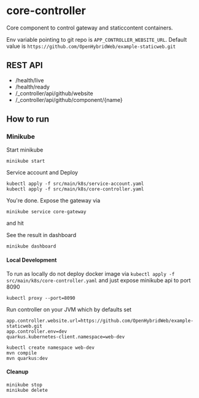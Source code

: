 # core-controller
Core component to control gateway and staticcontent containers.

Env variable pointing to git repo is `APP_CONTROLLER_WEBSITE_URL`.
Default value is `https://github.com/OpenHybridWeb/example-staticweb.git`

## REST API

* /health/live
* /health/ready
* /_controller/api/github/website
* /_controller/api/github/component/{name}


## How to run

### Minikube

Start minikube
```shell
minikube start
```

Service account and Deploy
```shell
kubectl apply -f src/main/k8s/service-account.yaml
kubectl apply -f src/main/k8s/core-controller.yaml
```

You're done. Expose the gateway via
```shell
minikube service core-gateway
```
and hit 

See the result in dashboard

```shell
minikube dashboard
```


#### Local Development

To run as locally do not deploy docker image via `kubectl apply -f src/main/k8s/core-controller.yaml`
and just expose minikube api to port 8090
```shell
kubectl proxy --port=8090
```

Run controller on your JVM which by defaults set 
```
app.controller.website.url=https://github.com/OpenHybridWeb/example-staticweb.git
app.controller.env=dev
quarkus.kubernetes-client.namespace=web-dev
```

```shell
kubectl create namespace web-dev
mvn compile
mvn quarkus:dev
```

#### Cleanup

```shell
minikube stop
minikube delete
```